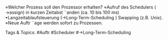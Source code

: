 ⋄Welcher Prozess soll den Prozessor erhalten?
⋄Aufruf des Schedulers ( →assign) in kurzen Zeitabst ¨anden (ca. 10 bis 100 ms)
•Langzeitablaufsteuerung (→Long-Term-Scheduling )
Swapping (z.B. Unix).
⋄Neue Auftr ¨age werden sofort zu Prozessen.

   Tags & Topics:
   #Auftr
   #Scheduler
   #→Long-Term-Scheduling